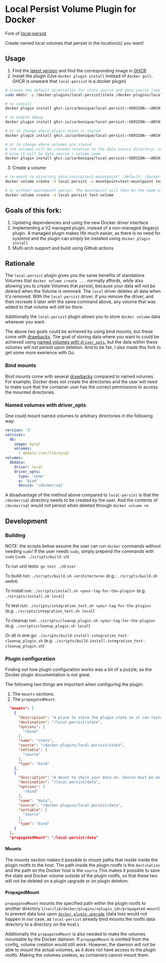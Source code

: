 # Local Persist Volume Plugin for Docker

Fork of [local-persist](https://github.com/MatchbookLab/local-persist)

Create named local volumes that persist in the location(s) you want!

## Usage

1. Find the [latest version](https://github.com/Carbonique/local-persist/releases) and find the corresponding image in [GHCR](https://github.com/Carbonique/local-persist/pkgs/container/local-persist)
2. Install the plugin (Use `docker plugin install` instead of `docker pull`. GHCR is unaware that `local-persist` is a docker plugin)

```sh
# Create the default directories for state.source and date.source (see below how to use different directories)
sudo mkdir -p /docker-plugins/local-persist/state /docker-plugins/local-persist/data

# to install
docker plugin install ghcr.io/carbonique/local-persist:<VERSION>-<ARCH> --alias=local-persist

# to enable debug
docker plugin install ghcr.io/carbonique/local-persist:<VERSION>-<ARCH> --alias=local-persist DEBUG=1

# or to change where plugin state is stored
docker plugin install ghcr.io/carbonique/local-persist:<VERSION>-<ARCH> --alias=local-persist state.source=<any_folder>

# or to change where volumes are stored
# the volumes will be created relative to the data.source directory; so the full path is data.source + mountpoint(args) if mountpoint option is provided
# else it will be data.source + volume name
docker plugin install ghcr.io/carbonique/local-persist:<VERSION>-<ARCH> --alias=local-persist data.source=<any_folder>
```

3. Create a volume
```sh
# to mount to directory data.source/test-mountpoint" (default: /docker-plugins/local-persist/data/test-mountpoint)
docker volume create -d local-persist -o mountpoint=test-mountpoint test-volume

# or without mountpoint option. The mountpoint will then be the name of the volume; e.g. data.source/test-volume (default: /docker-plugins/local-persist/data/test-volume)
docker volume create -d local-persist test-volume
```

## Goals of this fork:

1. Updating dependencies and using the new Docker driver interface
2. Implementing a V2 managed plugin, instead of a non-managed (legacy) plugin. A managed plugin makes life much easier, as there is no need for systemd and the plugin can simply be installed using `docker plugin install`
3. Multi-arch support and build using Github actions

## Rationale

The `local-persist` plugin gives you the same benefits of standalone Volumes that `docker volume create ...` normally affords, while also allowing you to create Volumes that *persist*, because your data *will not be deleted* when the Volume is removed. The `local` driver deletes all data when it's removed. With the `local-persist` driver, if you remove the driver, and then recreate it later with the same command above, any volume that was added to that volume will *still be there*.

Additionally the `local-persist` plugin allows you to store `docker volume` data wherever you want.

The above two goals could be achieved by using bind mounts, but these come with [drawbacks](#bind-mounts). The goal of storing data where you want to could be achieved using [named volumes with `driver_opts`](#named-volumes-with-driver_opts), but the data within these volumes will not persist upon deletion. And to be fair, I also made this fork to get some more exerience with Go.

### Bind mounts

Bind mounts come with several [drawbacks](https://docs.docker.com/storage/bind-mounts/#differences-between--v-and---mount-behavior) compared to named volumes. For example; Docker does not create the directories and the user will need to make sure that the container user has the correct permissions to access the mounted directories.

### Named volumes with driver_opts

One could mount named volumes to arbitrary directories in the following way:

```yml
version: '3'
services:
  db:
    image: mysql
    volumes:
      - dbdata:/var/lib/mysql
volumes:
  dbdata:
    driver: local
    driver_opts:
      type: 'none'
      o: 'bind'
      device: '/docker/sql'
```

A disadvantage of the method above compared to `local-persist` is that the `/docker/sql` directory needs to be created by the user.
And the contents of `/docker/sql` would not persist when deleted through `docker volume rm`

## Development

### Building

NOTE: the scripts below assume the user can run `docker` commands without needing `sudo`! If the user needs `sudo`, simply prepend the commands with `sudo` (`sudo ./scripts/build.sh`)

To run unit tests: `go test ./driver`

To build run: `./scripts/build.sh <architecture>` (e.g.: `./scripts/build.sh amd64`)

To install run: `./scripts/install.sh <your-tag-for-the-plugin>` (e.g. `./scripts/install.sh local`)

To test run: `./scripts/integration_test.sh <your-tag-for-the-plugin>` (e.g. `./scripts/integration_test.sh local`)

To cleanup run: `./scripts/cleanup_plugin.sh <your-tag-for-the-plugin>` (e.g. `./scripts/cleanup_plugin.sh local`)

Or all in one go: `./scripts/build-install-integration_test-cleanup_plugin.sh` (e.g. `./scripts/build-install-integration_test-cleanup_plugin.sh`)

### Plugin configuration

Finding out how plugin configuration works was a bit of a puzzle, as the Docker plugin documentation is not great.

The following two things are important when configuring the plugin:

1. The `mounts` sections.
2. The `propagatedMount`.

```json
  "mounts": [
    {
      "description": "A place to store the plugin state so it can restore in between restarts. Source must be an existing path on host. Destination is path within the container.",
      "destination": "/local-persist/state",
      "options": [
        "rbind"
      ],
      "name": "state",
      "source": "/docker-plugins/local-persist/state",
      "settable": [
        "source"
      ],
      "type": "bind"
    },
    {
      "description": "A mount to share your data on. Source must be an existing path on host. Destination is path within the container.",
      "destination": "/local-persist/data",
      "options": [
        "rbind"
      ],
      "name": "data",
      "source": "/docker-plugins/local-persist/data",
      "settable": [
        "source"
      ],
      "type": "bind"
    }
  ],
  "propagatedMount": "/local-persist/data"
```

#### Mounts

The mounts section makes it possible to mount paths that reside inside the plugin rootfs to the host.
The path inside the plugin rootfs is the `destination` and the path on the Docker host is the `source`
This makes it possible to save the state and Docker volume outside of the plugin rootfs, so that these two will not be deleted on a plugin upgrade or on plugin deletion.

#### PropagedMount

`propagatedMount` mounts the specified path within the plugin rootfs to another directory (`/var/lib/docker/plugins/<plugin_id>/propagated-mount`) to prevent data loss upon [`docker plugin upgrade`](https://github.com/moby/moby/commit/e8307b868de9f19bb97f5cafcd727df5c5f501be) (data loss would not happen in our case, as `local-persist` already bind mounts the rootfs data directory to a directory on the host.).

Additionally the `propagatedMount` is also needed to make the volumes mountable by the Docker dameon. If `propagedMount` is omitted from the config, volume creation would still work. However, the daemon will not be able to mount the actual volumes, as it does not have access to the plugin rootfs. Making the volumes useless, as containers cannot mount them.